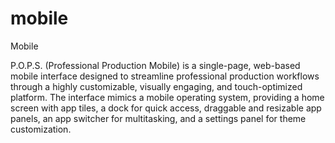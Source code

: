# mobile
Mobile

P.O.P.S. (Professional Production Mobile) is a single-page, web-based mobile interface designed to streamline professional production workflows through a highly customizable, visually engaging, and touch-optimized platform. The interface mimics a mobile operating system, providing a home screen with app tiles, a dock for quick access, draggable and resizable app panels, an app switcher for multitasking, and a settings panel for theme customization.
